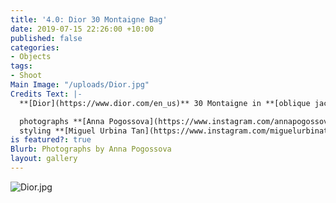 ```yaml
---
title: '4.0: Dior 30 Montaigne Bag'
date: 2019-07-15 22:26:00 +10:00
published: false
categories:
- Objects
tags:
- Shoot
Main Image: "/uploads/Dior.jpg"
Credits Text: |-
  **[Dior](https://www.dior.com/en_us)** 30 Montaigne in **[oblique jacquard canvas](https://www.dior.com/en_us/products/couture-M9203UTZQ_M928_TU-30-montaigne-dior-oblique-bag)**, in **[pale pink](https://www.dior.com/en_us/products/couture-M9203UMOS_M46E_TU-30-montaigne-calfskin-bag)**, **[Sienna](https://www.dior.com/en_us/products/couture-M9203UMOS_M257_TU-30-montaigne-calfskin-bag)**

  photographs **[Anna Pogossova](https://www.instagram.com/annapogossova/)** at **[B&A](https://www.instagram.com/barepsau/)**
  styling **[Miguel Urbina Tan](https://www.instagram.com/miguelurbinatan/)**
is featured?: true
Blurb: Photographs by Anna Pogossova
layout: gallery
---
```


![Dior.jpg](/uploads/Dior.jpg)